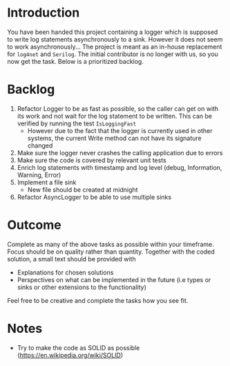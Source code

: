 # Introduction 
You have been handed this project containing a logger which is supposed to write log statements asynchronously to a sink. However it does not seem to work asynchronously... The project is meant as an in-house replacement for `log4net` and `Serilog`. The initial contributor is no longer with us, so you now get the task.
Below is a prioritized backlog. 

# Backlog

1. Refactor Logger to be as fast as possible, so the caller can get on with its work and not wait for the log statement to be written. This can be verified by running the test `IsLoggingFast`
    *  However due to the fact that the logger is currently used in other systems, the current Write method can not have its signature changed
2. Make sure the logger  never crashes the calling application due to errors
3. Make sure the code is covered by relevant unit tests
4. Enrich log statements with timestamp and log level (debug, Information, Warning, Error)
5. Implement a file sink
    * New file should be created at midnight
6. Refactor AsyncLogger to be able to use multiple sinks

# Outcome
Complete as many of the above tasks as possible within your timeframe. Focus should be on quality rather than quantity. Together with the coded solution, a small text should be provided with

* Explanations for chosen solutions
* Perspectives on what can be implemented in the future (i.e types or sinks or other extensions to the functionality)

Feel free to be creative and complete the tasks how you see fit.

# Notes
* Try to make the code as SOLID as possible (https://en.wikipedia.org/wiki/SOLID)



